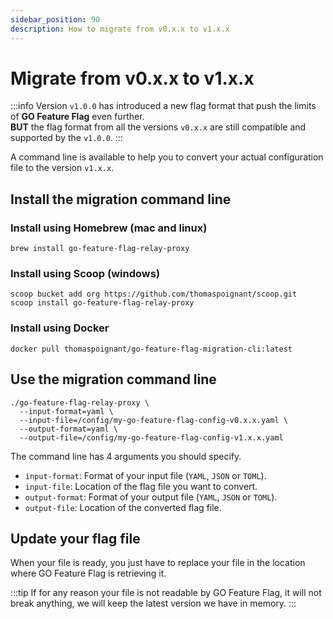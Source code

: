 ```yaml
---
sidebar_position: 90
description: How to migrate from v0.x.x to v1.x.x
---
```


# Migrate from v0.x.x to v1.x.x 

:::info
Version `v1.0.0` has introduced a new flag format that push the limits of **GO Feature Flag** even further.  
**BUT** the flag format from all the versions `v0.x.x` are still compatible and supported by the `v1.0.0`.
:::

A command line is available to help you to convert your actual configuration file to the version `v1.x.x`.


## Install the migration command line

### Install using Homebrew (mac and linux)
```shell
brew install go-feature-flag-relay-proxy
```
 
### Install using Scoop (windows)
```shell
scoop bucket add org https://github.com/thomaspoignant/scoop.git
scoop install go-feature-flag-relay-proxy
```

### Install using Docker
```shell
docker pull thomaspoignant/go-feature-flag-migration-cli:latest
```

## Use the migration command line

```shell
./go-feature-flag-relay-proxy \
  --input-format=yaml \
  --input-file=/config/my-go-feature-flag-config-v0.x.x.yaml \
  --output-format=yaml \
  --output-file=/config/my-go-feature-flag-config-v1.x.x.yaml
```

The command line has 4 arguments you should specify.

- `input-format`: Format of your input file (`YAML`, `JSON` or `TOML`).
- `input-file`: Location of the flag file you want to convert.
- `output-format`: Format of your output file (`YAML`, `JSON` or `TOML`).
- `output-file`: Location of the converted flag file.


## Update your flag file

When your file is ready, you just have to replace your file in the location where GO Feature Flag is retrieving it.

:::tip
If for any reason your file is not readable by GO Feature Flag, it will not break anything, we will keep the latest version we have in memory. 
:::
